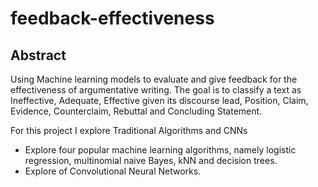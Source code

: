 # feedback-effectiveness

## Abstract
Using Machine learning models to evaluate and give feedback for the effectiveness of argumentative writing. 
The goal is to classify a text as Ineffective, Adequate, Effective given its discourse lead, Position, Claim, Evidence, Counterclaim, Rebuttal and Concluding Statement.

For this project I explore Traditional Algorithms and CNNs
 * Explore four popular machine learning algorithms, namely logistic regression, multinomial naive Bayes, kNN and decision trees.
 * Explore of Convolutional Neural Networks.





